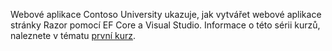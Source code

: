 Webové aplikace Contoso University ukazuje, jak vytvářet webové aplikace stránky Razor pomocí EF Core a Visual Studio. Informace o této sérii kurzů, naleznete v tématu [první kurz](xref:data/ef-rp/intro).

